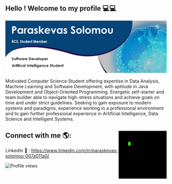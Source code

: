 ## Hello ! Welcome to my profile 💻💻

![Alt text](https://github.com/Paris778/Paris778/blob/main/graphics/githubGraphic.jpg "My Profile Banner")

Motivated Computer Science Student offering expertise in Data Analysis, Machine Learning and Software Development, with aptitude in Java
Development and Object-Oriented Programming. 
Energetic self-starter and team builder able to navigate high-stress situations and achieve goals on time and under strict guidelines. Seeking to gain exposure to
modern systems and paradigms, experience working in a professional environment and to gain further
professional experience in Artificial Intelligence, Data Science and Intelligent Systems.

## Connect with me 🌎: <img align="right" width="150" height="150" src="https://github.com/Paris778/Paris778/blob/main/graphics/function.gif">
LinkedIn 💼 : https://www.linkedin.com/in/paraskevas-solomou-007a011a0/ 



![Profile views](https://hitcounter.pythonanywhere.com/count/tag.svg?url=https%3A%2F%2Fgithub.com%2FParis778)

<!--
Here are some ideas to get you started:

- 🔭 I’m currently working on ...
- 🌱 I’m currently learning ...
- 👯 I’m looking to collaborate on ...
- 🤔 I’m looking for help with ...
- 💬 Ask me about ...
- 📫 How to reach me: ...
- 😄 Pronouns: ...
- ⚡ Fun fact: ...
-->


<!--
gif by Aurelia on We Heart It
https://weheartit.com/entry/201368914
-->
